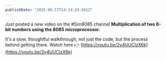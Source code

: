 ```yaml
---
publishDate: "2025-06-17T14:14:24.581Z"
---
```


Just posted a new video on the #Sim8085 channel
**Multiplication of two 8-bit numbers using the 8085 microprocessor.**

It's a slow, thoughtful walkthrough, not just the code, but the process behind getting there.
Watch here 👉 [https://youtu.be/2y4UUCIzX6k](https://youtu.be/2y4UUCIzX6k)
